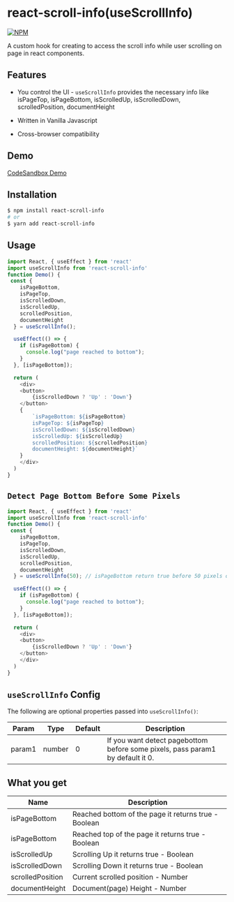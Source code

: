 # react-scroll-info(useScrollInfo)

[![NPM](https://nodei.co/npm/react-scroll-info.png)](https://nodei.co/npm/react-scroll-info/)

A custom hook for creating to access the scroll info while user scrolling on page in react components.

## Features

- You control the UI - `useScrollInfo` provides the necessary info like isPageTop, isPageBottom, isScrolledUp, isScrolledDown, scrolledPosition, documentHeight

- Written in Vanilla Javascript

- Cross-browser compatibility

## Demo

[CodeSandbox Demo](https://316pc.csb.app/)

## Installation

```bash
$ npm install react-scroll-info
# or
$ yarn add react-scroll-info
```

## Usage

```js
import React, { useEffect } from 'react'
import useScrollInfo from 'react-scroll-info'
function Demo() {
 const {
    isPageBottom,
    isPageTop,
    isScrolledDown,
    isScrolledUp,
    scrolledPosition,
    documentHeight
  } = useScrollInfo();

  useEffect(() => {
    if (isPageBottom) {
      console.log("page reached to bottom");
    }
  }, [isPageBottom]);

  return (
    <div>
    <button>
        {isScrolledDown ? 'Up' : 'Down'}
    </button>
    {
        `isPageBottom: ${isPageBottom}
        isPageTop: ${isPageTop}
        isScrolledDown: ${isScrolledDown}
        isScrolledUp: ${isScrolledUp}
        scrolledPosition: ${scrolledPosition}
        documentHeight: ${documentHeight}`
    }
    </div>
  )
}
```
## `Detect Page Bottom Before Some Pixels`

```js
import React, { useEffect } from 'react'
import useScrollInfo from 'react-scroll-info'
function Demo() {
 const {
    isPageBottom,
    isPageTop,
    isScrolledDown,
    isScrolledUp,
    scrolledPosition,
    documentHeight
  } = useScrollInfo(50); // isPageBottom return true before 50 pixels of page bootm.

  useEffect(() => {
    if (isPageBottom) {
      console.log("page reached to bottom");
    }
  }, [isPageBottom]);

  return (
    <div>
    <button>
        {isScrolledDown ? 'Up' : 'Down'}
    </button>
    </div>
  )
}
```

## `useScrollInfo` Config

The following are optional properties passed into `useScrollInfo()`:


| Param                 | Type     | Default                        | Description                                                                                                                                         |
| -------------------- | -------- | ------------------------------ | --------------------------------------------------------------------------------------------------------------------------------------------------- |
| param1           | number  | 0                    | If you want detect pagebottom before some pixels, pass param1 by default it 0.                                                                                                                |


## What you get

| Name             | Description                                                                                                 |
| ---------------- | ----------------------------------------------------------------------------------------------------------- |
| isPageBottom | Reached bottom of the page it returns true - Boolean                       |
| isPageBottom   | Reached top of the page it returns true - Boolean              |
| isScrolledUp       | Scrolling Up it returns true -    Boolean                                  |
| isScrolledDown      | Scrolling Down it returns true -    Boolean                                                          |
| scrolledPosition      | Current scrolled position - Number
| documentHeight      | Document(page) Height - Number